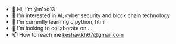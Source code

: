 - 👋 Hi, I’m @n1xd13
- 👀 I’m interested in AI, cyber security and block chain technology 
- 🌱 I’m currently learning c,python, html
- 💞️ I’m looking to collaborate on ...
- 📫 How to reach me keshav.kh67@gmail.com

<!---
n1xd13/n1xd13 is a ✨ special ✨ repository because its `README.md` (this file) appears on your GitHub profile.
You can click the Preview link to take a look at your changes.
--->
